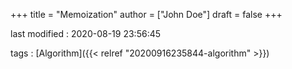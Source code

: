 +++
title = "Memoization"
author = ["John Doe"]
draft = false
+++

last modified
: 2020-08-19 23:56:45


tags
: [Algorithm]({{< relref "20200916235844-algorithm" >}})
